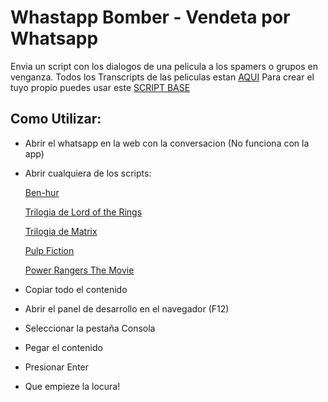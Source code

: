 # Whastapp Bomber - Vendeta por Whatsapp

Envia un script con los dialogos de una pelicula a los spamers o grupos en venganza.
Todos los Transcripts de las peliculas estan [AQUI](https://github.com/borferkic/Whatsapp-Movie-Bomber/tree/main/Movies%20Transcripts)
Para crear el tuyo propio puedes usar este [SCRIPT BASE](https://github.com/borferkic/Whatsapp-Movie-Bomber/blob/main/Scripts/WhatsBomber-SinTexto.js)


## Como Utilizar:
- Abrir el whatsapp en la web con la conversacion (No funciona con la app)
- Abrir cualquiera de los scripts:
  
  [Ben-hur](https://github.com/borferkic/Whatsapp-Movie-Bomber/blob/main/Scripts/WhatsBomber-Ben-Hur.js)
  
  [Trilogia de Lord of the Rings](https://github.com/borferkic/Whatsapp-Movie-Bomber/blob/main/Scripts/WhatsBomber-Lotr_Trilogy.js)
  
  [Trilogia de Matrix](https://github.com/borferkic/Whatsapp-Movie-Bomber/blob/main/Scripts/WhatsBomber-Matrix_Trilogy.js)
  
  [Pulp Fiction](https://github.com/borferkic/Whatsapp-Movie-Bomber/blob/main/Scripts/WhatsBomber-Pump_Fiction.js)
  
  [Power Rangers The Movie](https://github.com/borferkic/Whatsapp-Movie-Bomber/blob/main/Scripts/WhatsBomber-Power_Rangers.js)
  
   
- Copiar todo el contenido
- Abrir el panel de desarrollo en el navegador (F12)
- Seleccionar la pestaña Consola
- Pegar el contenido
- Presionar Enter
- Que empieze la locura!

